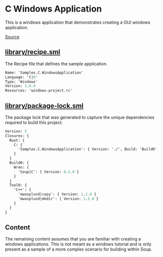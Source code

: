 # C Windows Application
This is a windows application that demonstrates creating a GUI windows application.

[Source](https://github.com/soup-build/soup/tree/main/samples/c/windows-application)

## [library/recipe.sml](https://github.com/soup-build/soup/tree/main/samples/c/windows-application/library/recipe.sml)
The Recipe file that defines the sample application.
```sml
Name: 'Samples.C.WindowsApplication'
Language: 'C|0'
Type: 'Windows'
Version: 1.0.0
Resources: 'windows-project.rc'
```

## [library/package-lock.sml](https://github.com/soup-build/soup/tree/main/samples/c/windows-application/library/package-lock.sml)
The package lock that was generated to capture the unique dependencies required to build this project.
```sml
Version: 5
Closures: {
  Root: {
    C: {
      'Samples.C.WindowsApplication': { Version: './', Build: 'Build0', Tool: 'Tool0' }
    }
  }
  Build0: {
    Wren: {
      'Soup|C': { Version: 0.5.0 }
    }
  }
  Tool0: {
    'C++': {
      'mwasplund|copy': { Version: 1.2.0 }
      'mwasplund|mkdir': { Version: 1.2.0 }
    }
  }
}
```

## Content
The remaining content assumes that you are familiar with creating a windows applications. This is not meant as a windows tutorial and is only present as a sample of a more complex scenario for building within Soup.